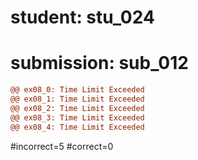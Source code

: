 # student: stu_024
# submission: sub_012

```diff
@@ ex08_0: Time Limit Exceeded
@@ ex08_1: Time Limit Exceeded
@@ ex08_2: Time Limit Exceeded
@@ ex08_3: Time Limit Exceeded
@@ ex08_4: Time Limit Exceeded
```
#incorrect=5
#correct=0
